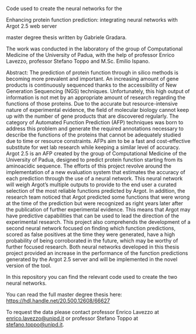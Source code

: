 Code used to create the neural networks for the 

Enhancing protein function prediction: integrating neural networks with Argot 2.5 web server 

master degree thesis written by Gabriele Gradara.

The work was conducted in the laboratory of the group of Computational Medicine of the University of Padua, with the  help of professor Enrico Lavezzo, professor Stefano Toppo and M.Sc. Emilio Ispano.

Abstract:
The prediction of protein function through in silico methods is becoming more prevalent and important. An increasing amount of gene products is continuously sequenced thanks to the accessibility of New Generation Sequencing (NGS) techniques.
Unfortunately, this high output of information is not met by an appropriate amount of research regarding the functions of those proteins. Due to the accurate but resource-intensive nature of experimental evidence, the field of molecular biology cannot keep up with the number of gene products that are discovered regularly.
The category of Automated Function Prediction (AFP) techniques was born to address this problem and generate the required annotations necessary to describe the functions of the proteins that cannot be adequately studied due to time or resource constraints. AFPs aim to be a fast and cost-effective substitute for wet lab research while keeping a similar level of accuracy.
Argot 2.5 is an AFP created by the group of Computational Medicine of the University of Padua, designed to predict protein function starting from its aminoacidic
sequence. The efforts of this project revolve around the implementation of a new evaluation system that estimates the accuracy of each prediction through the use of a neural network. This neural network will weigh Argot’s multiple outputs to provide to the end user a curated selection of the most reliable functions predicted by Argot.
In addition, the research team noticed that Argot predicted some functions that were wrong at the time of the prediction but were recognized as right years later after the publication of further experimental evidence. This means that Argot may
have predictive capabilities that can be used to lead the direction of the experimental research. This project also comprehends the development of a second neural network
focused on finding which function predictions, scored as false positives at the time they were generated, have a high probability of being corroborated in the future, which may be worthy of further focused research.
Both neural networks developed in this thesis project provided an increase in the performance of the function predictions generated by the Argot 2.5 server and will be implemented in the novel version of the tool.

In this repository you can find the relevant code used to create the two neural networks.

You can read the full master degree thesis here: https://hdl.handle.net/20.500.12608/66627


To request the data please contact professor Enrico Lavezzo at enrico.lavezzo@unipd.it or professor Stefano Toppo at stefano.toppo@unipd.it.
